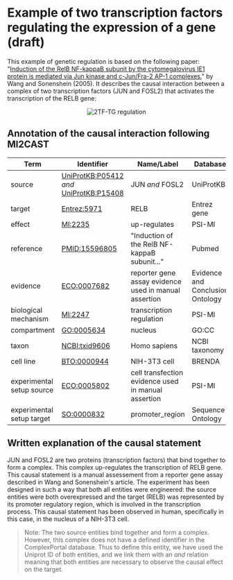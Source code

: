 #  Example of two transcription factors regulating the expression of a gene (draft)

This example of genetic regulation is based on the following paper: "[Induction of the RelB NF-kappaB subunit by the cytomegalovirus IE1 protein is mediated via Jun kinase and c-Jun/Fra-2 AP-1 complexes.](https://dx.doi.org/10.1128%2FJVI.79.1.95-105.2005)" by Wang and Sonenshein (2005). It describes the causal interaction between a complex of two transcription factors (JUN and FOSL2) that activates the transcription of the RELB gene:

<p align="center">
  <img src="https://github.com/vtoure/MI2CAST/blob/master/images/2tf-tg.svg" alt="2TF-TG regulation"/>
</p>


## Annotation of the causal interaction following MI2CAST

| Term | Identifier | Name/Label | Database |
|---|---|---|---|
| source | [UniProtKB:P05412](https://www.uniprot.org/uniprot/P05412) *and* [UniProtKB:P15408](https://www.uniprot.org/uniprot/P15408) | JUN *and* FOSL2 | UniProtKB |
| target | [Entrez:5971](https://www.ncbi.nlm.nih.gov/gene/5971) | RELB | Entrez gene |
| effect | [MI:2235](http://purl.obolibrary.org/obo/MI_2235) | up-regulates | PSI-MI |
| reference | [PMID:15596805](https://www.ncbi.nlm.nih.gov/pubmed/15596805) | "Induction of the RelB NF-kappaB subunit..." | Pubmed |
| evidence | [ECO:0007682](http://purl.obolibrary.org/obo/ECO_0007682) | reporter gene assay evidence used in manual assertion | Evidence and Conclusion Ontology  |
| biological mechanism | [MI:2247](http://purl.obolibrary.org/obo/MI_2247) | transcription regulation | PSI-MI |
| compartment | [GO:0005634]( http://purl.obolibrary.org/obo/GO_0005634) | nucleus | GO:CC |
| taxon | [NCBI:txid9606](http://purl.obolibrary.org/obo/NCBITaxon_9606) | Homo sapiens | NCBI taxonomy |
| cell line | [BTO:0000944](http://purl.obolibrary.org/obo/BTO_0000944) | NIH-3T3 cell | BRENDA |
| experimental setup source | [ECO:0005802](http://purl.obolibrary.org/obo/ECO_0005802) | cell transfection evidence used in manual assertion | PSI-MI |
| experimental setup target | [SO:0000832](http://purl.obolibrary.org/obo/SO_0000832) | promoter_region | Sequence Ontology |


## Written explanation of the causal statement
JUN and FOSL2 are two proteins (transcription factors) that bind together to form a complex. This complex up-regulates the transcription of RELB gene. This causal statement is a manual assessement from a reporter gene assay described in Wang and Sonenshein's article. The experiment has been designed in such a way that both all entities were engineered: the source entities were both overexpressed and the target (RELB) was represented by its promoter regulatory region, which is involved in the transcription process. This causal statement has been observed in human, specifically in this case, in the nucleus of a NIH-3T3 cell.

> Note: The two source entities bind together and form a complex. However, this complex does not have a defined identifier in the ComplexPortal database. Thus to define this entity, we have used the Uniprot ID of both entities, and we link them with an *and* relation meaning that both entities are necessary to observe the causal effect on the target.
